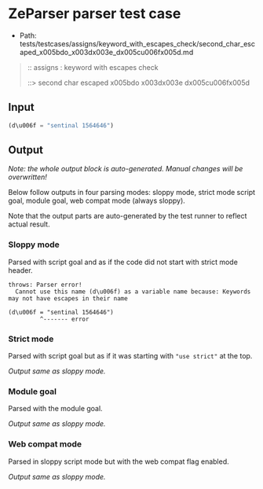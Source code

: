 # ZeParser parser test case

- Path: tests/testcases/assigns/keyword_with_escapes_check/second_char_escaped_x005bdo_x003dx003e_dx005cu006fx005d.md

> :: assigns : keyword with escapes check
>
> ::> second char escaped x005bdo x003dx003e dx005cu006fx005d

## Input

`````js
(d\u006f = "sentinal 1564646")
`````

## Output

_Note: the whole output block is auto-generated. Manual changes will be overwritten!_

Below follow outputs in four parsing modes: sloppy mode, strict mode script goal, module goal, web compat mode (always sloppy).

Note that the output parts are auto-generated by the test runner to reflect actual result.

### Sloppy mode

Parsed with script goal and as if the code did not start with strict mode header.

`````
throws: Parser error!
  Cannot use this name (d\u006f) as a variable name because: Keywords may not have escapes in their name

(d\u006f = "sentinal 1564646")
         ^------- error
`````

### Strict mode

Parsed with script goal but as if it was starting with `"use strict"` at the top.

_Output same as sloppy mode._

### Module goal

Parsed with the module goal.

_Output same as sloppy mode._

### Web compat mode

Parsed in sloppy script mode but with the web compat flag enabled.

_Output same as sloppy mode._
